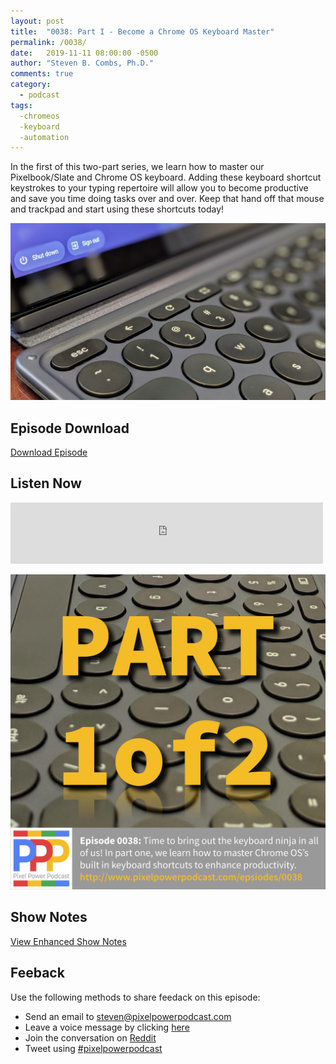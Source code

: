 ```yaml
---
layout: post
title:  "0038: Part I - Become a Chrome OS Keyboard Master"
permalink: /0038/
date:   2019-11-11 08:00:00 -0500
author: "Steven B. Combs, Ph.D."
comments: true
category:
  - podcast
tags:
  -chromeos
  -keyboard
  -automation
---
```


In the first of this two-part series, we learn how to master our Pixelbook/Slate and Chrome OS keyboard. Adding these keyboard shortcut keystrokes to your typing repertoire will allow you to become productive and save you time doing tasks over and over. Keep that hand off that mouse and trackpad and start using these shortcuts today!

![image](/images/posts/2019-11-25-slate-keyboard.jpg)

## Episode Download

[Download Episode](https://s3-us-west-2.amazonaws.com/anchor-audio-bank/staging/2019-12-19/f477fed513ab22fb40d9046699f5a62d.m4a)

## Listen Now

<p><iframe src="https://anchor.fm/pixelpowerpodcast/embed/episodes/0038-Part-I--Become-a-Chrome-OS-Keyboard-Master-e8uo1h" height="98px" width="500px" frameborder="0" scrolling="no"></iframe></p>

![Episode Album Art](/images/album-art/2019/0038.png)

## Show Notes

[View Enhanced Show Notes](https://docs.google.com/document/d/1gH6pYT562IBkD8Y821ra81m7MtvMnZ6VR0ftGCBiV8Q/edit?usp=sharing)

## Feeback

Use the following methods to share feedack on this episode:

* Send an email to <steven@pixelpowerpodcast.com>
* Leave a voice message by clicking [here](https://anchor.fm/pixelpowerpodcast/message)
* Join the conversation on [Reddit](https://www.reddit.com/r/pixelpowerpodcast/)
* Tweet using [#pixelpowerpodcast](https://twitter.com/search?q=%23pixelpowerpodcast&src=typed_query)
